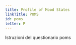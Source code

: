 ```yaml
---
title: Profile of Mood States
linkTitle: POMS
id: poms
letter: P
---
```

Istruzioni del questionario poms